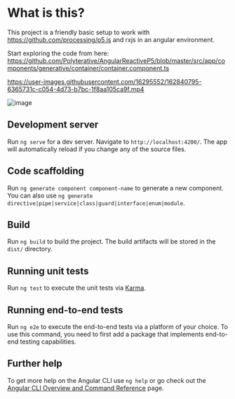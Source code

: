 # What is this?

This project is a friendly basic setup to work with https://github.com/processing/p5.js and rxjs in an angular environment.

Start exploring the code from here: https://github.com/Polyterative/AngularReactiveP5/blob/master/src/app/components/generative/container/container.component.ts


https://user-images.githubusercontent.com/16295552/162840795-6365731c-c054-4d73-b7bc-1f8aa105ca9f.mp4


![image](https://user-images.githubusercontent.com/16295552/162630917-eb2ac830-931f-4486-98f8-f3c3554bf960.png)

## Development server

Run `ng serve` for a dev server. Navigate to `http://localhost:4200/`. The app will automatically reload if you change any of the source files.

## Code scaffolding

Run `ng generate component component-name` to generate a new component. You can also use `ng generate directive|pipe|service|class|guard|interface|enum|module`.

## Build

Run `ng build` to build the project. The build artifacts will be stored in the `dist/` directory.

## Running unit tests

Run `ng test` to execute the unit tests via [Karma](https://karma-runner.github.io).

## Running end-to-end tests

Run `ng e2e` to execute the end-to-end tests via a platform of your choice. To use this command, you need to first add a package that implements end-to-end testing capabilities.

## Further help

To get more help on the Angular CLI use `ng help` or go check out the [Angular CLI Overview and Command Reference](https://angular.io/cli) page.
